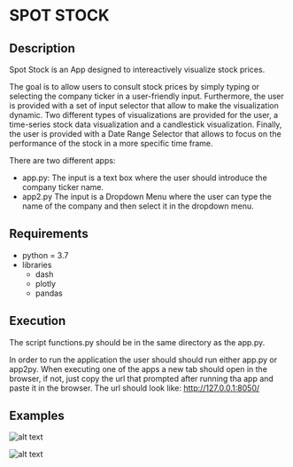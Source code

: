 # SPOT STOCK

## Description

Spot Stock is an App designed to intereactively visualize stock prices.

The goal is to allow users to consult stock prices by simply typing or selecting the company ticker in a user-friendly input. Furthermore, the user is provided with a set of input selector that allow to make the visualization dynamic. Two different types of visualizations are provided for the user, a time-series stock data visualization and a candlestick visualization. Finally, the user is provided with a Date Range Selector that allows to focus on the performance of the stock in a more specific time frame.

There are two different apps:
* app.py: The input is a text box where the user should introduce the company ticker name.
* app2.py The input is a Dropdown Menu where the user can type the name of the company and then select it in the dropdown menu.


## Requirements

* python = 3.7
* libraries
  * dash
  * plotly
  * pandas
  
 ## Execution
 
The script functions.py should be in the same directory as the app.py.

In order to run the application the user should should run either app.py or app2py. When executing one of the apps a new tab should open in the browser, if not, just copy the url that prompted after running tha app and paste it in the browser. The url should look like: http://127.0.0.1:8050/

## Examples

![alt text](/slides/Video_app.gif "Example app.py")

![alt text](/slides/Video_app2.gif "Example app2.py")
